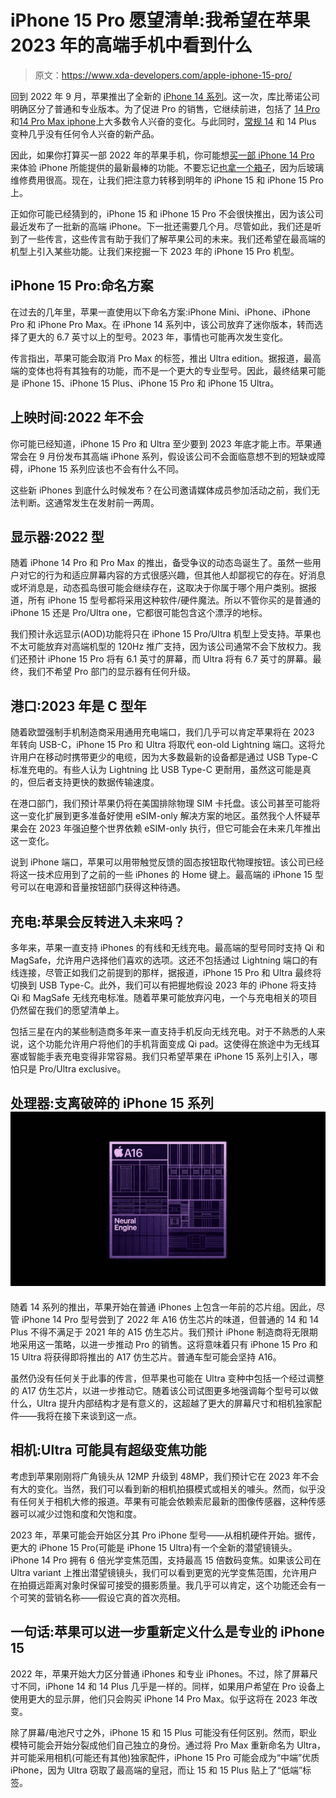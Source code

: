 # iPhone 15 Pro 愿望清单:我希望在苹果 2023 年的高端手机中看到什么

> 原文：<https://www.xda-developers.com/apple-iphone-15-pro/>

回到 2022 年 9 月，苹果推出了全新的 [iPhone 14 系列](https://www.xda-developers.com/apple-iphone-14-series-explained/)。这一次，库比蒂诺公司明确区分了普通和专业版本。为了促进 Pro 的销售，它继续前进，包括了 [14 Pro](https://www.xda-developers.com/apple-iphone-14-pro-review/) 和[14 Pro Max iphone](https://www.xda-developers.com/apple-iphone-14-pro-max-review/)上大多数令人兴奋的变化。与此同时，[常规 14](https://www.xda-developers.com/apple-iphone-14-review/) 和 14 Plus 变种几乎没有任何令人兴奋的新产品。

因此，如果你打算买一部 2022 年的苹果手机，你可能想[买一部 iPhone 14 Pro](https://www.xda-developers.com/best-apple-iphone-14-deals/) 来体验 iPhone 所能提供的最新最棒的功能。不要忘记[也拿一个箱子](http://xda-developers.com/best-apple-iphone-14-cases/)，因为后玻璃维修费用很高。现在，让我们把注意力转移到明年的 iPhone 15 和 iPhone 15 Pro 上。

正如你可能已经猜到的，iPhone 15 和 iPhone 15 Pro 不会很快推出，因为该公司最近发布了一批新的高端 iPhone。下一批还需要几个月。尽管如此，我们还是听到了一些传言，这些传言有助于我们了解苹果公司的未来。我们还希望在最高端的机型上引入某些功能。让我们来挖掘一下 2023 年的 iPhone 15 Pro 机型。

## iPhone 15 Pro:命名方案

在过去的几年里，苹果一直使用以下命名方案:iPhone Mini、iPhone、iPhone Pro 和 iPhone Pro Max。在 iPhone 14 系列中，该公司放弃了迷你版本，转而选择了更大的 6.7 英寸以上的型号。2023 年，事情也可能再次发生变化。

传言指出，苹果可能会取消 Pro Max 的标签，推出 Ultra edition。据报道，最高端的变体也将有其独有的功能，而不是一个更大的专业型号。因此，最终结果可能是 iPhone 15、iPhone 15 Plus、iPhone 15 Pro 和 iPhone 15 Ultra。

## 上映时间:2022 年不会

你可能已经知道，iPhone 15 Pro 和 Ultra 至少要到 2023 年底才能上市。苹果通常会在 9 月份发布其高端 iPhone 系列，假设该公司不会面临意想不到的短缺或障碍，iPhone 15 系列应该也不会有什么不同。

这些新 iPhones 到底什么时候发布？在公司邀请媒体成员参加活动之前，我们无法判断。这通常发生在发射前一两周。

## 显示器:2022 型

随着 iPhone 14 Pro 和 Pro Max 的推出，备受争议的动态岛诞生了。虽然一些用户对它的行为和适应屏幕内容的方式很感兴趣，但其他人却鄙视它的存在。好消息或坏消息是，动态孤岛很可能会继续存在，这取决于你属于哪个用户类别。据报道，所有 iPhone 15 型号都将采用这种软件/硬件魔法。所以不管你买的是普通的 iPhone 15 还是 Pro/Ultra one，它都很可能包含这个漂浮的地标。

我们预计永远显示(AOD)功能将只在 iPhone 15 Pro/Ultra 机型上受支持。苹果也不太可能放弃对高端机型的 120Hz 推广支持，因为该公司通常不会下放权力。我们还预计 iPhone 15 Pro 将有 6.1 英寸的屏幕，而 Ultra 将有 6.7 英寸的屏幕。最终，我们不希望 Pro 部门的显示器有任何升级。

## 港口:2023 年是 C 型年

随着欧盟强制手机制造商采用通用充电端口，我们几乎可以肯定苹果将在 2023 年转向 USB-C，iPhone 15 Pro 和 Ultra 将取代 eon-old Lightning 端口。这将允许用户在移动时携带更少的电缆，因为大多数最新的设备都是通过 USB Type-C 标准充电的。有些人认为 Lightning 比 USB Type-C 更耐用，虽然这可能是真的，但后者支持更快的数据传输速度。

在港口部门，我们预计苹果仍将在美国排除物理 SIM 卡托盘。该公司甚至可能将这一变化扩展到更多准备好使用 eSIM-only 解决方案的地区。虽然我个人怀疑苹果会在 2023 年强迫整个世界依赖 eSIM-only 执行，但它可能会在未来几年推出这一变化。

说到 iPhone 端口，苹果可以用带触觉反馈的固态按钮取代物理按钮。该公司已经将这一技术应用到了之前的一些 iPhones 的 Home 键上。最高端的 iPhone 15 型号可以在电源和音量按钮部门获得这种待遇。

## 充电:苹果会反转进入未来吗？

多年来，苹果一直支持 iPhones 的有线和无线充电。最高端的型号同时支持 Qi 和 MagSafe，允许用户选择他们喜欢的选项。这还不包括通过 Lightning 端口的有线连接，尽管正如我们之前提到的那样，据报道，iPhone 15 Pro 和 Ultra 最终将切换到 USB Type-C。此外，我们可以有把握地假设 2023 年的 iPhone 将支持 Qi 和 MagSafe 无线充电标准。随着苹果可能放弃闪电，一个与充电相关的项目仍然留在我们的愿望清单上。

包括三星在内的某些制造商多年来一直支持手机反向无线充电。对于不熟悉的人来说，这个功能允许用户将他们的手机背面变成 Qi pad。这使得在旅途中为无线耳塞或智能手表充电变得非常容易。我们只希望苹果在 iPhone 15 系列上引入，哪怕只是 Pro/Ultra exclusive。

## 处理器:支离破碎的 iPhone 15 系列![Apple A16 Bionic chip](img/51d24ac053b9a9c078b6524f57145f52.png)

随着 14 系列的推出，苹果开始在普通 iPhones 上包含一年前的芯片组。因此，尽管 iPhone 14 Pro 型号尝到了 2022 年 A16 仿生芯片的味道，但普通的 14 和 14 Plus 不得不满足于 2021 年的 A15 仿生芯片。我们预计 iPhone 制造商将无限期地采用这一策略，以进一步推动 Pro 的销售。这将意味着只有 iPhone 15 Pro 和 15 Ultra 将获得即将推出的 A17 仿生芯片。普通车型可能会坚持 A16。

虽然仍没有任何关于此事的传言，但苹果也可能在 Ultra 变种中包括一个经过调整的 A17 仿生芯片，以进一步推动它。随着该公司试图更多地强调每个型号可以做什么，Ultra 提升内部结构才是有意义的，这超越了更大的屏幕尺寸和相机独家配件——我将在接下来谈到这一点。

## 相机:Ultra 可能具有超级变焦功能

考虑到苹果刚刚将广角镜头从 12MP 升级到 48MP，我们预计它在 2023 年不会有大的变化。当然，我们可以看到新的相机拍摄模式或相关的噱头。然而，似乎没有任何关于相机大修的报道。苹果有可能会依赖索尼最新的图像传感器，这种传感器可以减少过饱和度和欠饱和度。

2023 年，苹果可能会开始区分其 Pro iPhone 型号——从相机硬件开始。据传，更大的 iPhone 15 Pro(可能是 iPhone 15 Ultra)有一个全新的潜望镜镜头。iPhone 14 Pro 拥有 6 倍光学变焦范围，支持最高 15 倍数码变焦。如果该公司在 Ultra variant 上推出潜望镜镜头，我们可以看到更宽的光学变焦范围，允许用户在拍摄远距离对象时保留可接受的摄影质量。我几乎可以肯定，这个功能还会有一个可笑的营销名称——假设它真的首次亮相。

## 一句话:苹果可以进一步重新定义什么是专业的 iPhone 15

2022 年，苹果开始大力区分普通 iPhones 和专业 iPhones。不过，除了屏幕尺寸不同，iPhone 14 和 14 Plus 几乎是一样的。同样，如果用户希望在 Pro 设备上使用更大的显示屏，他们只会购买 iPhone 14 Pro Max。似乎这将在 2023 年改变。

除了屏幕/电池尺寸之外，iPhone 15 和 15 Plus 可能没有任何区别。然而，职业模特可能会开始分裂成他们自己独立的身份。通过将 Pro Max 重新命名为 Ultra，并可能采用相机(可能还有其他)独家配件，iPhone 15 Pro 可能会成为“中端”优质 iPhone，因为 Ultra 窃取了最高端的皇冠，而让 15 和 15 Plus 贴上了“低端”标签。
